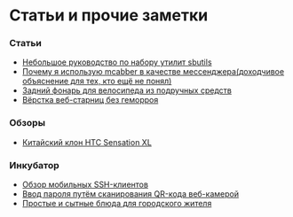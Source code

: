 Статьи и прочие заметки
=======================

### Статьи
+ [Небольшое руководство по набору утилит sbutils](http://it-the-drote.tk/article/little-sbutils-guide)
+ [Почему я использую mcabber в качестве мессенджера(доходчивое объяснение для тех, кто ещё не понял)](http://it-the-drote.tk/article/why-i-use-mcabber)
+ [Задний фонарь для велосипеда из подручных средств](http://it-the-drote.tk/article/tail-light-for-bicycle-from-scratch)
+ [Вёрстка веб-старниц без геморроя](http://it-the-drote.tk/article/webdev-done-right)

### Обзоры
+ [Китайский клон HTC Sensation XL](http://it-the-drote.tk/article/chinese-htc)

### Инкубатор
+ [Обзор мобильных SSH-клиентов](http://it-the-drote.tk/article/mobile-ssh-clients-review)
+ [Ввод пароля путём сканирования QR-кода веб-камерой](http://it-the-drote.tk/article/qr-webcam)
+ [Простые и сытные блюда для городского жителя](http://it-the-drote.tk/article/citizen-food)

